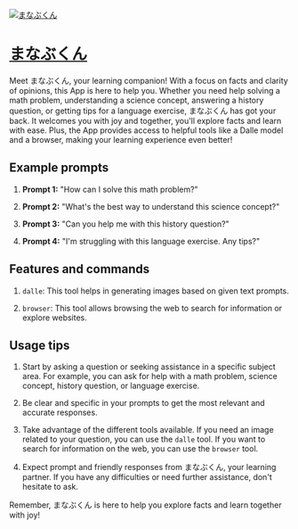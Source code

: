 [![まなぶくん](https://files.oaiusercontent.com/file-q4LlKpBi2Mii2sb6u0A6mMwP?se=2123-10-18T00%3A21%3A50Z&sp=r&sv=2021-08-06&sr=b&rscc=max-age%3D31536000%2C%20immutable&rscd=attachment%3B%20filename%3D5b77ad0a-1866-47f7-961f-9639d182f2f0.png&sig=VQPP/bXpGZeUiXoxsC8dxtlr45OiBmGJk/9KKAk4lR4%3D)](https://chat.openai.com/g/g-SR8wlS6Hn-manabukun)

# [まなぶくん](https://chat.openai.com/g/g-SR8wlS6Hn-manabukun)

Meet まなぶくん, your learning companion! With a focus on facts and clarity of opinions, this App is here to help you. Whether you need help solving a math problem, understanding a science concept, answering a history question, or getting tips for a language exercise, まなぶくん has got your back. It welcomes you with joy and together, you'll explore facts and learn with ease. Plus, the App provides access to helpful tools like a Dalle model and a browser, making your learning experience even better!

## Example prompts

1. **Prompt 1:** "How can I solve this math problem?"

2. **Prompt 2:** "What's the best way to understand this science concept?"

3. **Prompt 3:** "Can you help me with this history question?"

4. **Prompt 4:** "I'm struggling with this language exercise. Any tips?"

## Features and commands

1. `dalle`: This tool helps in generating images based on given text prompts.

2. `browser`: This tool allows browsing the web to search for information or explore websites.

## Usage tips

1. Start by asking a question or seeking assistance in a specific subject area. For example, you can ask for help with a math problem, science concept, history question, or language exercise.

2. Be clear and specific in your prompts to get the most relevant and accurate responses.

3. Take advantage of the different tools available. If you need an image related to your question, you can use the `dalle` tool. If you want to search for information on the web, you can use the `browser` tool.

4. Expect prompt and friendly responses from まなぶくん, your learning partner. If you have any difficulties or need further assistance, don't hesitate to ask.

Remember, まなぶくん is here to help you explore facts and learn together with joy!